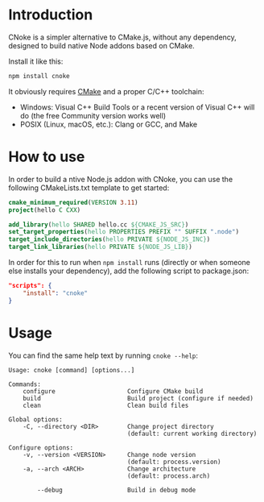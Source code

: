 # Introduction

CNoke is a simpler alternative to CMake.js, without any dependency, designed to build
native Node addons based on CMake.

Install it like this:

```sh
npm install cnoke
```

It obviously requires [CMake](http://www.cmake.org/download/) and a proper C/C++ toolchain:

* Windows: Visual C++ Build Tools or a recent version of Visual C++ will do (the free Community version works well)
* POSIX (Linux, macOS, etc.): Clang or GCC, and Make

# How to use

In order to build a ntive Node.js addon with CNoke, you can use the following CMakeLists.txt
template to get started:

```cmake
cmake_minimum_required(VERSION 3.11)
project(hello C CXX)

add_library(hello SHARED hello.cc ${CMAKE_JS_SRC})
set_target_properties(hello PROPERTIES PREFIX "" SUFFIX ".node")
target_include_directories(hello PRIVATE ${NODE_JS_INC})
target_link_libraries(hello PRIVATE ${NODE_JS_LIB})
```

In order for this to run when `npm install` runs (directly or when someone else installs
your dependency), add the following script to package.json:

```json
"scripts": {
    "install": "cnoke"
}
```

# Usage

You can find the same help text by running `cnoke --help`:

```
Usage: cnoke [command] [options...]

Commands:
    configure                    Configure CMake build
    build                        Build project (configure if needed)
    clean                        Clean build files

Global options:
    -C, --directory <DIR>        Change project directory
                                 (default: current working directory)

Configure options:
    -v, --version <VERSION>      Change node version
                                 (default: process.version)
    -a, --arch <ARCH>            Change architecture
                                 (default: process.arch)

        --debug                  Build in debug mode
```
